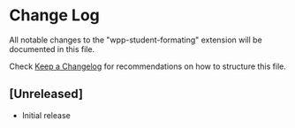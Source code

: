 # Change Log

All notable changes to the "wpp-student-formating" extension will be documented in this file.

Check [Keep a Changelog](http://keepachangelog.com/) for recommendations on how to structure this file.

## [Unreleased]

- Initial release